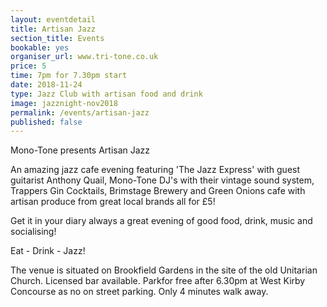 ```yaml
---
layout: eventdetail
title: Artisan Jazz
section_title: Events
bookable: yes
organiser_url: www.tri-tone.co.uk
price: 5
time: 7pm for 7.30pm start
date: 2018-11-24
type: Jazz Club with artisan food and drink
image: jazznight-nov2018
permalink: /events/artisan-jazz
published: false
---
```


Mono-Tone presents Artisan Jazz

An amazing jazz cafe evening featuring 'The Jazz Express' with guest guitarist Anthony Quail, Mono-Tone DJ's with their vintage sound system, Trappers Gin Cocktails, Brimstage Brewery and Green Onions cafe with artisan produce from great local brands all for £5!

Get it in your diary always a great evening of good food, drink, music and socialising!

Eat - Drink - Jazz!

The venue is situated on Brookfield Gardens in the site of the old Unitarian Church. Licensed bar available. Parkfor free after 6.30pm at West Kirby Concourse as no on street parking. Only 4 minutes walk away.
